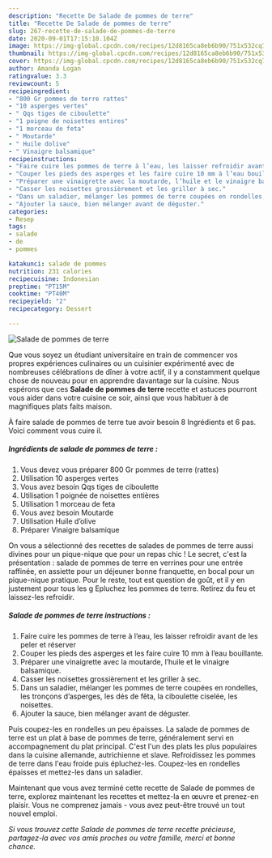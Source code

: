 ```yaml
---
description: "Recette De Salade de pommes de terre"
title: "Recette De Salade de pommes de terre"
slug: 267-recette-de-salade-de-pommes-de-terre
date: 2020-09-01T17:15:10.104Z
image: https://img-global.cpcdn.com/recipes/12d8165ca8eb6b90/751x532cq70/salade-de-pommes-de-terre-photo-principale-de-la-recette.jpg
thumbnail: https://img-global.cpcdn.com/recipes/12d8165ca8eb6b90/751x532cq70/salade-de-pommes-de-terre-photo-principale-de-la-recette.jpg
cover: https://img-global.cpcdn.com/recipes/12d8165ca8eb6b90/751x532cq70/salade-de-pommes-de-terre-photo-principale-de-la-recette.jpg
author: Amanda Logan
ratingvalue: 3.3
reviewcount: 5
recipeingredient:
- "800 Gr pommes de terre rattes"
- "10 asperges vertes"
- " Qqs tiges de ciboulette"
- "1 poigne de noisettes entires"
- "1 morceau de feta"
- " Moutarde"
- " Huile dolive"
- " Vinaigre balsamique"
recipeinstructions:
- "Faire cuire les pommes de terre à l’eau, les laisser refroidir avant de les peler et réserver"
- "Couper les pieds des asperges et les faire cuire 10 mm à l’eau bouillante."
- "Préparer une vinaigrette avec la moutarde, l’huile et le vinaigre balsamique."
- "Casser les noisettes grossièrement et les griller à sec."
- "Dans un saladier, mélanger les pommes de terre coupées en rondelles, les tronçons d’asperges, les dés de fêta, la ciboulette ciselée, les noisettes."
- "Ajouter la sauce, bien mélanger avant de déguster."
categories:
- Resep
tags:
- salade
- de
- pommes

katakunci: salade de pommes 
nutrition: 231 calories
recipecuisine: Indonesian
preptime: "PT15M"
cooktime: "PT40M"
recipeyield: "2"
recipecategory: Dessert

---
```



![Salade de pommes de terre](https://img-global.cpcdn.com/recipes/12d8165ca8eb6b90/751x532cq70/salade-de-pommes-de-terre-photo-principale-de-la-recette.jpg)

Que vous soyez un étudiant universitaire en train de commencer vos propres expériences culinaires ou un cuisinier expérimenté avec de nombreuses célébrations de dîner à votre actif, il y a constamment quelque chose de nouveau pour en apprendre davantage sur la cuisine. Nous espérons que ces <strong> Salade de pommes de terre </strong> recette et astuces pourront vous aider dans votre cuisine ce soir, ainsi que vous habituer à de magnifiques plats faits maison.

<!--inarticleads1-->

À faire salade de pommes de terre tue avoir besoin 8 Ingrédients et 6 pas. Voici comment vous cuire il.

##### Ingrédients de salade de pommes de terre :

1. Vous devez vous préparer 800 Gr pommes de terre (rattes)
1. Utilisation 10 asperges vertes
1. Vous avez besoin  Qqs tiges de ciboulette
1. Utilisation 1 poignée de noisettes entières
1. Utilisation 1 morceau de feta
1. Vous avez besoin  Moutarde
1. Utilisation  Huile d’olive
1. Préparer  Vinaigre balsamique


On vous a sélectionné des recettes de salades de pommes de terre aussi divines pour un pique-nique que pour un repas chic ! Le secret, c&#39;est la présentation : salade de pommes de terre en verrines pour une entrée raffinée, en assiette pour un déjeuner bonne franquette, en bocal pour un pique-nique pratique. Pour le reste, tout est question de goût, et il y en justement pour tous les g Epluchez les pommes de terre. Retirez du feu et laissez-les refroidir. 

<!--inarticleads2-->

##### Salade de pommes de terre instructions :

1. Faire cuire les pommes de terre à l’eau, les laisser refroidir avant de les peler et réserver
1. Couper les pieds des asperges et les faire cuire 10 mm à l’eau bouillante.
1. Préparer une vinaigrette avec la moutarde, l’huile et le vinaigre balsamique.
1. Casser les noisettes grossièrement et les griller à sec.
1. Dans un saladier, mélanger les pommes de terre coupées en rondelles, les tronçons d’asperges, les dés de fêta, la ciboulette ciselée, les noisettes.
1. Ajouter la sauce, bien mélanger avant de déguster.


Puis coupez-les en rondelles un peu épaisses. La salade de pommes de terre est un plat à base de pommes de terre, généralement servi en accompagnement du plat principal. C&#39;est l&#39;un des plats les plus populaires dans la cuisine allemande, autrichienne et slave. Refroidissez les pommes de terre dans l&#39;eau froide puis épluchez-les. Coupez-les en rondelles épaisses et mettez-les dans un saladier. 

<!--inarticleads1-->

<p>
Maintenant que vous avez terminé cette recette de Salade de pommes de terre, explorez maintenant les recettes et mettez-la en œuvre et prenez-en plaisir. Vous ne comprenez jamais - vous avez peut-être trouvé un tout nouvel emploi.
</p>

<p>
<i>Si vous trouvez cette Salade de pommes de terre recette précieuse, partagez-la avec vos amis proches ou votre famille, merci et bonne chance.</i>
</p>
